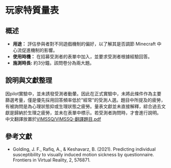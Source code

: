 # 玩家特質量表

## 概述

- **用途：** 評估參與者對不同遊戲機制的偏好，以了解其是否調節 Minecraft 中心流促進機制的影響。
- **使用時機：** 在招募受測者的表單中加入，並要求受測者根據經驗回答。
- **施測時長:** 約3分鐘。該問卷分為兩大題。

## 說明與文獻整理

因pilot實驗中，並未誘發受測者動暈。因此在正式實驗中，未將此條件作為主要篩選考量，僅是優先採用回答頻率低於"經常"的受測人選。題目中所提及的疲勞，有被詢問是為心理狀態抑或生理狀態之疲勞。量表文獻並未直接解釋，綜合過去文獻是歸納於生理之疲勞，並未在表單中標示。若受測者詢問時，才會進行說明。
中文翻譯放置於[VIMSSQ/VIMSSQ-翻譯題目.pdf](VIMSSQ-翻譯題目.pdf)


## 參考文獻

- Golding, J. F., Rafiq, A., & Keshavarz, B. (2021). Predicting individual susceptibility to visually induced motion sickness by questionnaire. Frontiers in Virtual Reality, 2, 576871.
